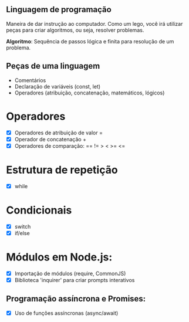 ## Linguagem de programação

Maneira de dar instrução ao computador.
Como um lego, você irá utilizar peças para criar algoritmos, ou seja, resolver problemas.

**Algoritmo**: Sequência de passos lógica e finita para resolução de um problema.

## Peças de uma linguagem 

- Comentários
- Declaração de variáveis (const, let)
- Operadores (atribuição, concatenação, matemáticos, lógicos)

# Operadores
- [x] Operadores de atribuição de valor =
- [x] Operador de concatenação +
- [x] Operadores de comparação: ==  != > < >= <=

# Estrutura de repetição
- [x] while

# Condicionais 

- [x] switch
- [x] if/else

# Módulos em Node.js:

- [x] Importação de módulos (require, CommonJS)
- [x] Biblioteca 'inquirer' para criar prompts interativos

## Programação assíncrona e Promises:

- [x] Uso de funções assíncronas (async/await)